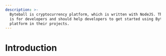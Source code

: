 ```yaml
---
description: >-
  Byteball is cryptocurrency platform, which is written with NodeJS. This site
  is for developers and should help developers to get started using Byteball
  platform in their projects.
---
```


# Introduction

